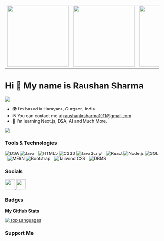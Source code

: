 <table>
  <tr>
    <td><img src="https://img.shields.io/badge/DSA-007ACC?style=for-the-badge&logo=java&logoColor=white" width="200" /></td>
    <td><img src="https://img.shields.io/badge/Java-007396?style=for-the-badge&logo=java&logoColor=white" width="200" /></td>
    <td><img src="https://img.shields.io/badge/MERN-00BFAE?style=for-the-badge&logo=mern&logoColor=white" width="200" /></td>
    <td><img src="https://img.shields.io/badge/Leetcode-00BFAE?style=for-the-badge&logo=Leetcode&logoColor=white" width="200" /></td>
  </tr>
</table>


Hi 👋 My name is Raushan Sharma
==============================

![](https://komarev.com/ghpvc/?username=raushankumar1511)

* 🌍  I'm based in Harayana, Gurgaon, India
* ✉  You can contact me at [raushankrsharma1011@gmail.com](mailto:raushankrsharma1011@gmail.com)
* 🧠  I'm learning Next.js, DSA, AI and Much More.

<a href="https://www.github.com/SyedMoin-lab" target="_blank" rel="noreferrer"><img
src="https://img.shields.io/github/followers/SyedMoin-lab?logo=github&style=for-the-badge&color=0891b2&labelColor=1c1917" /></a>

### Tools & Technologies
![DSA](https://img.shields.io/badge/DSA-007ACC?style=for-the-badge&logo=python&logoColor=white)
![Java](https://img.shields.io/badge/Java-007396?style=for-the-badge&logo=java&logoColor=white)   
![HTML5](https://img.shields.io/badge/HTML5-E34F26?style=for-the-badge&logo=html5&logoColor=white)
![CSS3](https://img.shields.io/badge/CSS3-1572B6?style=for-the-badge&logo=css3&logoColor=white)
![JavaScript](https://img.shields.io/badge/JavaScript-F7DF1E?style=for-the-badge&logo=javascript&logoColor=black)  
![React](https://img.shields.io/badge/React-20232A?style=for-the-badge&logo=react&logoColor=white)
![Node.js](https://img.shields.io/badge/Node.js-339933?style=for-the-badge&logo=node.js&logoColor=white)
![SQL](https://img.shields.io/badge/SQL-4479A1?style=for-the-badge&logo=mysql&logoColor=white)   
![MERN](https://img.shields.io/badge/MERN-00BFAE?style=for-the-badge&logo=mern&logoColor=white)
![Bootstrap](https://img.shields.io/badge/Bootstrap-563D7C?style=for-the-badge&logo=bootstrap&logoColor=white)   
![Tailwind CSS](https://img.shields.io/badge/Tailwind%20CSS-06B6D4?style=for-the-badge&logo=tailwindcss&logoColor=white)   
![DBMS](https://img.shields.io/badge/DBMS-47A248?style=for-the-badge&logo=mongodb&logoColor=white)



### Socials

<p align="left"> <a href="https://www.github.com/raushankumar1511" target="_blank" rel="noreferrer"> <picture> <source media="(prefers-color-scheme: dark)" srcset="https://raw.githubusercontent.com/danielcranney/readme-generator/main/public/icons/socials/github-dark.svg" /> <source media="(prefers-color-scheme: light)" srcset="https://raw.githubusercontent.com/danielcranney/readme-generator/main/public/icons/socials/github.svg" /> <img src="https://raw.githubusercontent.com/danielcranney/readme-generator/main/public/icons/socials/github.svg" width="32" height="32" /> </picture> </a> <a href="https://www.linkedin.com/in/raushankumar1511/" target="_blank" rel="noreferrer"> <picture> <source media="(prefers-color-scheme: dark)" srcset="https://raw.githubusercontent.com/danielcranney/readme-generator/main/public/icons/socials/linkedin-dark.svg" /> <source media="(prefers-color-scheme: light)" srcset="https://raw.githubusercontent.com/danielcranney/readme-generator/main/public/icons/socials/linkedin.svg" /> <img src="https://raw.githubusercontent.com/danielcranney/readme-generator/main/public/icons/socials/linkedin.svg" width="32" height="32" /> </picture> </a></p>

### Badges

<b>My GitHub Stats</b>

<a href="https://github.com/raushankumar1511" align="left"><img src="https://github-readme-stats.vercel.app/api/top-langs/?username=raushankumar1511&langs_count=5&title_color=0891b2&text_color=ffffff&icon_color=0891b2&bg_color=1c1917&hide_border=true&locale=en&custom_title=Top%20%Languages" alt="Top Languages" /></a>

### Support Me
